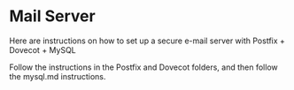 Mail Server
============

Here are instructions on how to set up a secure e-mail server with Postfix + Dovecot + MySQL

Follow the instructions in the Postfix and Dovecot folders, and then follow the mysql.md instructions.
